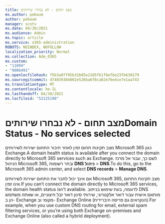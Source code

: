 ```yaml
---
title: מצב תחום - לא נבחרו שירותים
ms.author: pebaum
author: pebaum
manager: scotv
ms.date: 04/30/2021
ms.audience: Admin
ms.topic: article
ms.service: o365-administration
ROBOTS: NOINDEX, NOFOLLOW
localization_priority: Normal
ms.collection: Adm_O365
ms.custom:
- "11094"
- "9006491"
ms.openlocfilehash: f5b3a07f05b31b05e2105fb1f6efbe23fb630179
ms.sourcegitcommit: d74039304002e526ba6f8ca02e76e4ce7e1aa743
ms.translationtype: MT
ms.contentlocale: he-IL
ms.lasthandoff: 04/30/2021
ms.locfileid: "52125198"
---
```

# <a name="domain-status---no-services-selected"></a><span data-ttu-id="e84d8-102">מצב תחום - לא נבחרו שירותים</span><span class="sxs-lookup"><span data-stu-id="e84d8-102">Domain Status - No services selected</span></span>

<span data-ttu-id="e84d8-103">מצב תקינות תחום זמין לאחר חיבור התחום ישירות לשירותים Microsoft 365 כגון Exchange.</span><span class="sxs-lookup"><span data-stu-id="e84d8-103">A domain health status is available after you connect the domain directly to Microsoft 365 services such as Exchange.</span></span> <span data-ttu-id="e84d8-104">לשם כך, עבור אל מרכז הניהול Microsoft 365, ובחר רשומות **DNS ניהול**  >  **DNS**.</span><span class="sxs-lookup"><span data-stu-id="e84d8-104">To do this, go to the Microsoft 365 admin center, and select **DNS records** > **Manage DNS**.</span></span>

<span data-ttu-id="e84d8-105">אם אינך יכול לחבר את התחום ישירות לשירותים Microsoft 365, מצב תקינות התחום אינו זמין.</span><span class="sxs-lookup"><span data-stu-id="e84d8-105">If you can’t connect the domain directly to Microsoft 365 services, the domain health status isn't available.</span></span> <span data-ttu-id="e84d8-106">לדוגמה, בעת שימוש בניתוב DNS מותאם אישית עבור דואר אלקטרוני, שירותי סינון דואר זבל חיצוניים, או שאתה משתמש הן ב- Exchange מקומי וב- Exchange Online (הנקראים גם פריסה היברידית).</span><span class="sxs-lookup"><span data-stu-id="e84d8-106">For example, when you use custom DNS routing for email, external spam filtering services, or you’re using both Exchange on-premises and Exchange Online (also called a hybrid deployment).</span></span>


